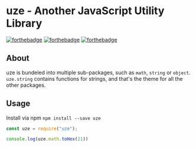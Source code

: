 # uze - Another JavaScript Utility Library

[![forthebadge](https://forthebadge.com/images/badges/fuck-it-ship-it.svg)](https://forthebadge.com)
[![forthebadge](https://forthebadge.com/images/badges/made-with-javascript.svg)](https://forthebadge.com)
[![forthebadge](https://forthebadge.com/images/badges/you-didnt-ask-for-this.svg)](https://forthebadge.com)

## About

uze is bundeled into multiple sub-packages, such as `math`, `string` or `object`.  `uze.string` contains functions for strings, and that's the theme for all the other packages.

## Usage

Install via npm `npm install --save uze`

```javascript
const uze = require("uze");

console.log(uze.math.toHex(21))
```

